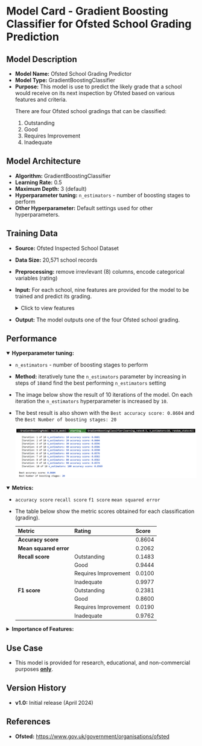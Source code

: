 # Model Card - Gradient Boosting Classifier for Ofsted School Grading Prediction


## Model Description

- **Model Name:** Ofsted School Grading Predictor
- **Model Type:** GradientBoostingClassifier
- **Purpose:** This model is use to predict the likely grade that a school would receive on its next inspection by Ofsted based on various features and criteria. 
   <p>
    There are four Ofsted school gradings that can be classified:
    <ol type="1">
    <li>Outstanding</li>
    <li>Good</li>
    <li>Requires Improvement</li>
    <li>Inadequate</li>
    </ol>
   </p>

## Model Architecture

- **Algorithm:** GradientBoostingClassifier
- **Learning Rate:** 0.5
- **Maximum Depth:** 3 (default)
- **Hyperparameter tuning:** `n_estimators` - number of boosting stages to perform
- **Other Hyperparameter:** Default settings used for other hyperparameters.

## Training Data

- **Source:** Ofsted Inspected School Dataset
- **Data Size:** 20,571 school records
- **Preprocessing:** remove irrevlevant (8) columns, encode categorical variables (rating)
- **Input:** For each school, nine features are provided for the model to be trained and predict its grading.
   <details>
  <summary>Click to view features</summary>
    <p>
    <ol type="1">
    <li>Gender Type - girls, boys, mixed</li>
    <li>Religious Ethos - Church of England, Roman Catholic, Other religion and non-faith</li>
    <li>Percentage of Pupils who are Boys</li>
    <li>Percentage of Pupils who are Girls</li>
    <li>Percentage of Pupils who have Enhance Health Care plan</li>
    <li>Percentage of Pupils who have Special Education Needs</li>
    <li>Percentage of Pupils who receive Free School Meals</li>
    <li>Percentage of Pupils who first language is English</li>
    <li>Percentage of Pupils who first language is not English</li>
    </ol>
    </p>
   </details>

- **Output:** The model outputs one of the four Ofsted school grading.

## Performance

   <div>
   <details open>
  <summary><b>Hyperparameter tuning:</b></summary>

- `n_estimators` - number of boosting stages to perform

- **Method:** iteratively tune the `n_estimators` parameter by increasing in steps of `10`and find the best performing `n_estimators` setting

- The image below show the result of 10 iterations of the model. On each iteration the `n_estimators` hyperparameter is increased by `10`.

- The best result is also shown with the `Best accuracy score: 0.8604` and the `Best Number of boosting stages: 20`

   <div>
    <img style="width:700px" src="https://github.com/wrm65/Capstone-Project-2024/blob/main/images/gradient_boosting_01.png">
   </div>

   </details>
   </div>

   <details open>
  <summary><b>Metrics:</b></summary>

   <p>

   - `accuracy score` `recall score` `f1 score` `mean squared error`

   - The table below show the metric scores obtained for each classification (grading).

     <div>

       | Metric | Rating | Score |
       | --- | -- | --- |
       | **Accuracy score** | &nbsp; | 0.8604 |
       | **Mean squared error** | &nbsp; | 0.2062 |
       | **Recall score** | Outstanding | 0.1483 |
       | &nbsp; | Good | 0.9444 |
       | &nbsp; | Requires Improvement | 0.0100 |
       | &nbsp; | Inadequate | 0.9977 |
       | **F1 score** | Outstanding | 0.2381 |
       | &nbsp; | Good | 0.8600 |
       | &nbsp; | Requires Improvement | 0.0190 |
       | &nbsp; | Inadequate | 0.9762 |

     </div>

   </p>

   </details>

   <details>
  <summary><b>Importance of Features:</b></summary>

  <p>

   - The image below show the importance of each feature to the model, when making the predictions.
   
     <div>
      <table>
      <tr>
        <td valign="top"> 
        <img style="width:325px" src="https://github.com/wrm65/Capstone-Project-2024/blob/main/images/gradient_boosting_02.png">
        </td>
        <td valign="top"> 
        <img style="width:500px" src="https://github.com/wrm65/Capstone-Project-2024/blob/main/images/gradient_boosting_03.png">
        </td>
       </tr>
      </table>
     </div>

  </p>

   </details>

## Use Case

- This model is provided for research, educational, and non-commercial purposes <b><u>only</u></b>.

## Version History

- **v1.0:**  Initial release (April 2024)

## References

- **Ofsted:** https://www.gov.uk/government/organisations/ofsted
